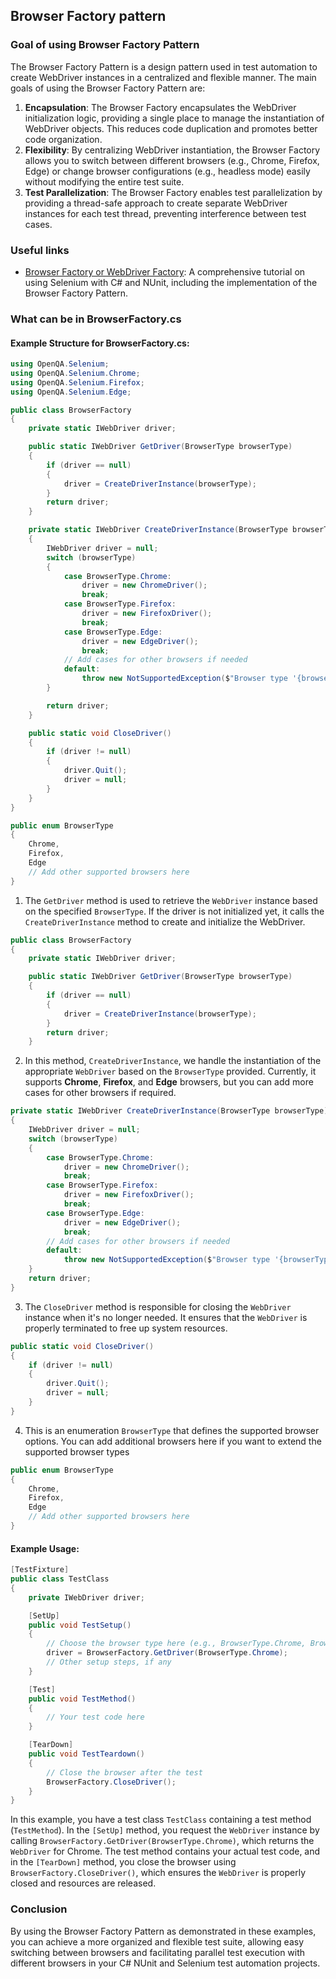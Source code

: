 ﻿## Browser Factory pattern

### Goal of using Browser Factory Pattern
The Browser Factory Pattern is a design pattern used in test automation to create WebDriver instances in a centralized 
and flexible manner. The main goals of using the Browser Factory Pattern are:

1. **Encapsulation**: The Browser Factory encapsulates the WebDriver initialization logic, providing a single place to 
manage the instantiation of WebDriver objects. This reduces code duplication and promotes better code organization. 
2. **Flexibility**: By centralizing WebDriver instantiation, the Browser Factory allows you to switch between different 
browsers (e.g., Chrome, Firefox, Edge) or change browser configurations (e.g., headless mode) easily without modifying 
the entire test suite. 
3. **Test Parallelization**: The Browser Factory enables test parallelization by providing a thread-safe approach to create 
separate WebDriver instances for each test thread, preventing interference between test cases.

### Useful links

- [Browser Factory or WebDriver Factory](https://toolsqa.com/selenium-webdriver/c-sharp/browser-factory/):
  A comprehensive tutorial on using Selenium with C# and NUnit, including the implementation of the Browser Factory Pattern.


### What can be in BrowserFactory.cs

#### Example Structure for BrowserFactory.cs:

```csharp
using OpenQA.Selenium;
using OpenQA.Selenium.Chrome;
using OpenQA.Selenium.Firefox;
using OpenQA.Selenium.Edge;

public class BrowserFactory
{
    private static IWebDriver driver;

    public static IWebDriver GetDriver(BrowserType browserType)
    {
        if (driver == null)
        {
            driver = CreateDriverInstance(browserType);
        }
        return driver;
    }

    private static IWebDriver CreateDriverInstance(BrowserType browserType)
    {
        IWebDriver driver = null;
        switch (browserType)
        {
            case BrowserType.Chrome:
                driver = new ChromeDriver();
                break;
            case BrowserType.Firefox:
                driver = new FirefoxDriver();
                break;
            case BrowserType.Edge:
                driver = new EdgeDriver();
                break;
            // Add cases for other browsers if needed
            default:
                throw new NotSupportedException($"Browser type '{browserType}' is not supported.");
        }

        return driver;
    }

    public static void CloseDriver()
    {
        if (driver != null)
        {
            driver.Quit();
            driver = null;
        }
    }
}

public enum BrowserType
{
    Chrome,
    Firefox,
    Edge
    // Add other supported browsers here
}
```

1. The `GetDriver` method is used to retrieve the `WebDriver` instance based on the specified `BrowserType`. If the driver is 
not initialized yet, it calls the `CreateDriverInstance` method to create and initialize the WebDriver.

```csharp
public class BrowserFactory
{
    private static IWebDriver driver;

    public static IWebDriver GetDriver(BrowserType browserType)
    {
        if (driver == null)
        {
            driver = CreateDriverInstance(browserType);
        }
        return driver;
    }
```

2. In this method, `CreateDriverInstance`, we handle the instantiation of the appropriate `WebDriver` based on the 
`BrowserType` provided. Currently, it supports **Chrome**, **Firefox**, and **Edge** browsers, but you can add more 
cases for other browsers if required.

```csharp
private static IWebDriver CreateDriverInstance(BrowserType browserType)
{
    IWebDriver driver = null;
    switch (browserType)
    {
        case BrowserType.Chrome:
            driver = new ChromeDriver();
            break;
        case BrowserType.Firefox:
            driver = new FirefoxDriver();
            break;
        case BrowserType.Edge:
            driver = new EdgeDriver();
            break;
        // Add cases for other browsers if needed
        default:
            throw new NotSupportedException($"Browser type '{browserType}' is not supported.");
    }
    return driver;
}
```

3. The `CloseDriver` method is responsible for closing the `WebDriver` instance when it's no longer needed. It ensures that 
the `WebDriver` is properly terminated to free up system resources.

```csharp
public static void CloseDriver()
{
    if (driver != null)
    {
        driver.Quit();
        driver = null;
    }
}
```

4. This is an enumeration `BrowserType` that defines the supported browser options. You can add additional browsers here 
if you want to extend the supported browser types

```csharp
public enum BrowserType
{
    Chrome,
    Firefox,
    Edge
    // Add other supported browsers here
}
```

#### Example Usage:

```csharp
[TestFixture]
public class TestClass
{
    private IWebDriver driver;

    [SetUp]
    public void TestSetup()
    {
        // Choose the browser type here (e.g., BrowserType.Chrome, BrowserType.Firefox, etc.)
        driver = BrowserFactory.GetDriver(BrowserType.Chrome);
        // Other setup steps, if any
    }

    [Test]
    public void TestMethod()
    {
        // Your test code here
    }

    [TearDown]
    public void TestTeardown()
    {
        // Close the browser after the test
        BrowserFactory.CloseDriver();
    }
}
```
In this example, you have a test class `TestClass` containing a test method (`TestMethod`). In the `[SetUp]` method, 
you request the `WebDriver` instance by calling `BrowserFactory.GetDriver(BrowserType.Chrome)`, which returns 
the `WebDriver` for Chrome. The test method contains your actual test code, and in the `[TearDown]` method, 
you close the browser using `BrowserFactory.CloseDriver()`, which ensures the `WebDriver` is properly closed and 
resources are released.

### Conclusion

By using the Browser Factory Pattern as demonstrated in these examples, you can achieve a more organized and flexible 
test suite, allowing easy switching between browsers and facilitating parallel test execution with different browsers 
in your C# NUnit and Selenium test automation projects.